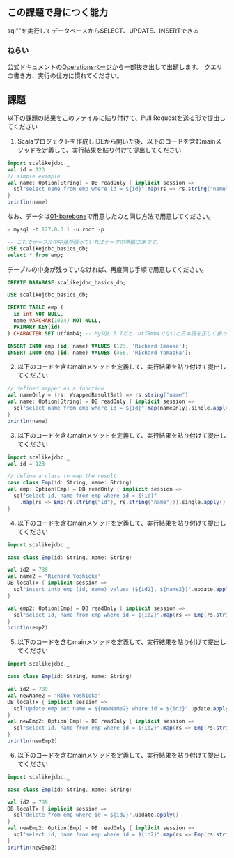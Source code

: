 ## この課題で身につく能力

sql”"を実行してデータベースからSELECT、UPDATE、INSERTできる

### ねらい

公式ドキュメントの[Operationsページ](http://scalikejdbc.org/documentation/operations.html)から一部抜き出して出題します。
クエリの書き方、実行の仕方に慣れてください。

## 課題

以下の課題の結果をこのファイルに貼り付けて、Pull Requestを送る形で提出してください

1. Scalaプロジェクトを作成しIDEから開いた後、以下のコードを含むmainメソッドを定義して、実行結果を貼り付けて提出してください

```scala
import scalikejdbc._
val id = 123
// simple example
val name: Option[String] = DB readOnly { implicit session =>
  sql"select name from emp where id = ${id}".map(rs => rs.string("name")).single.apply()
}
println(name)
```

なお、データは[01-barebone](./01-barebone.md)で用意したのと同じ方法で用意してください。

```sql
> mysql -h 127.0.0.1 -u root -p

-- これでテーブルの中身が残っていればデータの準備はOKです。
USE scalikejdbc_basics_db;
select * from emp;
```

テーブルの中身が残っていなければ、再度同じ手順で用意してください。

```sql
CREATE DATABASE scalikejdbc_basics_db;

USE scalikejdbc_basics_db;

CREATE TABLE emp (
  id int NOT NULL,
  name VARCHAR(1024) NOT NULL,
  PRIMARY KEY(id) 
) CHARACTER SET utf8mb4; -- MySQL 5.7だと、utf8mb4でないと日本語を正しく扱ってくれません

INSERT INTO emp (id, name) VALUES (123, 'Richard Imaoka');
INSERT INTO emp (id, name) VALUES (456, 'Richard Yamaoka');
```

2. 以下のコードを含むmainメソッドを定義して、実行結果を貼り付けて提出してください

```scala
// defined mapper as a function
val nameOnly = (rs: WrappedResultSet) => rs.string("name")
val name: Option[String] = DB readOnly { implicit session =>
  sql"select name from emp where id = ${id}".map(nameOnly).single.apply()
}
println(name)
```

3. 以下のコードを含むmainメソッドを定義して、実行結果を貼り付けて提出してください

```scala
import scalikejdbc._
val id = 123

// define a class to map the result
case class Emp(id: String, name: String)
val emp: Option[Emp] = DB readOnly { implicit session =>
  sql"select id, name from emp where id = ${id}"
    .map(rs => Emp(rs.string("id"), rs.string("name"))).single.apply()
}
```

4. 以下のコードを含むmainメソッドを定義して、実行結果を貼り付けて提出してください

```scala
import scalikejdbc._

case class Emp(id: String, name: String)

val id2 = 789
val name2 = "Richard Yoshioka"
DB localTx { implicit session =>
  sql"insert into emp (id, name) values (${id2}, ${name2})".update.apply()
}

val emp2: Option[Emp] = DB readOnly { implicit session =>
  sql"select id, name from emp where id = ${id2}".map(rs => Emp(rs.string("id"), rs.string("name"))).single.apply()
}
println(emp2)
```

5. 以下のコードを含むmainメソッドを定義して、実行結果を貼り付けて提出してください

```scala
import scalikejdbc._

case class Emp(id: String, name: String)

val id2 = 789
val newName2 = "Riho Yoshioka"
DB localTx { implicit session =>
  sql"update emp set name = ${newName2} where id = ${id2}".update.apply()
}
val newEmp2: Option[Emp] = DB readOnly { implicit session =>
  sql"select id, name from emp where id = ${id2}".map(rs => Emp(rs.string("id"), rs.string("name"))).single.apply()
}
println(newEmp2)
```

6. 以下のコードを含むmainメソッドを定義して、実行結果を貼り付けて提出してください

```scala
import scalikejdbc._

case class Emp(id: String, name: String)

val id2 = 789
DB localTx { implicit session =>
  sql"delete from emp where id = ${id2}".update.apply()
}
val newEmp2: Option[Emp] = DB readOnly { implicit session =>
  sql"select id, name from emp where id = ${id2}".map(rs => Emp(rs.string("id"), rs.string("name"))).single.apply()
}
println(newEmp2)
```
